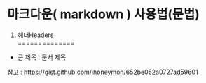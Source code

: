 # 마크다운( markdown ) 사용법(문법)  
 1. 헤더Headers  
 ==============
* 큰 제목 : 문서 제목  

참고 : <https://gist.github.com/ihoneymon/652be052a0727ad59601>
